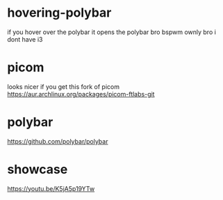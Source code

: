 # hovering-polybar
if you hover over the polybar it opens the polybar bro bspwm ownly bro i dont have i3

# picom 
looks nicer if you get this fork of picom
https://aur.archlinux.org/packages/picom-ftlabs-git

# polybar 
https://github.com/polybar/polybar

# showcase
https://youtu.be/K5jA5p19YTw
